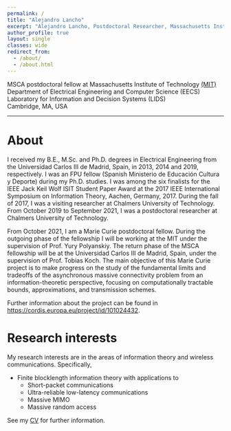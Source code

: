 ```yaml
---
permalink: /
title: "Alejandro Lancho"
excerpt: "Alejandro Lancho, Postdoctoral Researcher, Massachusetts Institute of Technology, information theory, communication theory, wireless communications"
author_profile: true
layout: single
classes: wide
redirect_from:
  - /about/
  - /about.html
---
```


MSCA postdoctoral fellow at Massachusetts Institute of Technology [(MIT)](https://web.mit.edu/)\
Department of Electrical Engineering and Computer Science (EECS)\
Laboratory for Information and Decision Systems (LIDS)\
Cambridge, MA, USA   
<!-- [Directions to my office](http://maps.google.com/maps/ms?ie=UTF&msa=0&msid=108483441345999380628.00049637fcf7f87e20bc4) -->

---

# About
I received my B.E., M.Sc. and Ph.D. degrees in Electrical Engineering from the Universidad Carlos III de Madrid, Spain, in 2013, 2014 and 2019, respectively. I was an FPU fellow (Spanish Ministerio de Educación Cultura y Deporte) during my Ph.D. studies. I was among the six finalists for the IEEE Jack Keil Wolf ISIT Student Paper Award at the 2017 IEEE International Symposium on Information Theory, Aachen, Germany, 2017. During the fall of 2017, I was a visiting researcher at Chalmers University of Technology. From October 2019 to September 2021, I was a postdoctoral researcher at Chalmers University of Technology.

From October 2021, I am a Marie Curie postdoctoral fellow. During the outgoing phase of the fellowship I will be working at the MIT under the supervision of Prof. Yury Polyanskiy. The return phase of the MSCA fellowship will be at the Universidad Carlos III de Madrid, Spain, under the supervision of Prof. Tobias Koch. The main objective of this Marie Curie project is to make progress on the study of the fundamental limits and tradeoffs of the asynchronous massive connectivity problem from an information-theoretic perspective, focusing on computationally tractable bounds, approximations, and transmission schemes.

Further information about the project can be found in https://cordis.europa.eu/project/id/101024432.




  

# Research interests
My research interests are in the areas of information theory and wireless communications. Specifically,

- Finite blocklength information theory with applications to
  - Short-packet communications
  - Ultra-reliable low-latency communications
  - Massive MIMO
  - Massive random access

See my [CV](/files/cv_ALS.pdf) for further information.

<!-- ---
# My blog: [short packets](/year-archive)
---
# News
---
<div class="grid__wrapper">
{% for post in site.categories.news-post limit:12 %}  
    {% include archive-single.html type="grid" %}
{% endfor %}
</div> -->
